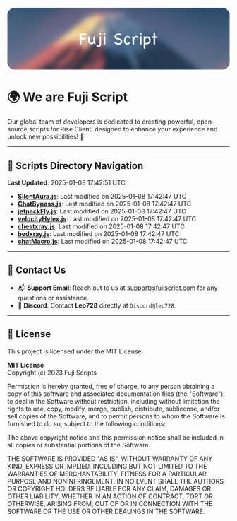![Banner](.github/b.webp)

# 🌍 **We are Fuji Script**

Our global team of developers is dedicated to creating powerful, open-source scripts for Rise Client, designed to enhance your experience and unlock new possibilities! 🌟

---
<!-- SCRIPTS_NAVIGATION_START -->
## 📂 **Scripts Directory Navigation**

**Last Updated**: 2025-01-08 17:42:51 UTC

- **[SilentAura.js](scripts/SilentAura.js)**: Last modified on 2025-01-08 17:42:47 UTC
- **[ChatBypass.js](scripts/ChatBypass.js)**: Last modified on 2025-01-08 17:42:47 UTC
- **[jetpackFly.js](scripts/jetpackFly.js)**: Last modified on 2025-01-08 17:42:47 UTC
- **[velocityHylex.js](scripts/velocityHylex.js)**: Last modified on 2025-01-08 17:42:47 UTC
- **[chestxray.js](scripts/chestxray.js)**: Last modified on 2025-01-08 17:42:47 UTC
- **[bedxray.js](scripts/bedxray.js)**: Last modified on 2025-01-08 17:42:47 UTC
- **[chatMacro.js](scripts/chatMacro.js)**: Last modified on 2025-01-08 17:42:47 UTC

<!-- SCRIPTS_NAVIGATION_END -->

---

## 💬 **Contact Us**  
- 📬 **Support Email**: Reach out to us at [support@fujiscript.com](mailto:support@fujiscript.com) for any questions or assistance.  
- 💬 **Discord**: Contact **Leo728** directly at `Discord@leo728`.

---

## 📜 **License**

This project is licensed under the MIT License.  

**MIT License**  
Copyright (c) 2023 Fuji Scripts  

Permission is hereby granted, free of charge, to any person obtaining a copy of this software and associated documentation files (the "Software"), to deal in the Software without restriction, including without limitation the rights to use, copy, modify, merge, publish, distribute, sublicense, and/or sell copies of the Software, and to permit persons to whom the Software is furnished to do so, subject to the following conditions:  

The above copyright notice and this permission notice shall be included in all copies or substantial portions of the Software.  

THE SOFTWARE IS PROVIDED "AS IS", WITHOUT WARRANTY OF ANY KIND, EXPRESS OR IMPLIED, INCLUDING BUT NOT LIMITED TO THE WARRANTIES OF MERCHANTABILITY, FITNESS FOR A PARTICULAR PURPOSE AND NONINFRINGEMENT. IN NO EVENT SHALL THE AUTHORS OR COPYRIGHT HOLDERS BE LIABLE FOR ANY CLAIM, DAMAGES OR OTHER LIABILITY, WHETHER IN AN ACTION OF CONTRACT, TORT OR OTHERWISE, ARISING FROM, OUT OF OR IN CONNECTION WITH THE SOFTWARE OR THE USE OR OTHER DEALINGS IN THE SOFTWARE.  
